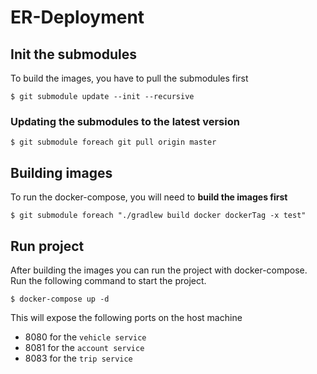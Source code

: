 # ER-Deployment

## Init the submodules
To build the images, you have to pull the submodules first

```
$ git submodule update --init --recursive
```

### Updating the submodules to the latest version
```
$ git submodule foreach git pull origin master
```

## Building images
To run the docker-compose, you will need to **build the images first**

```
$ git submodule foreach "./gradlew build docker dockerTag -x test" 
```

## Run project
After building the images you can run the project with docker-compose. Run the following command to start the project.

```
$ docker-compose up -d
```

This will expose the following ports on the host machine
- 8080 for the  `vehicle service`
- 8081 for the  `account service`
- 8083 for the `trip service`